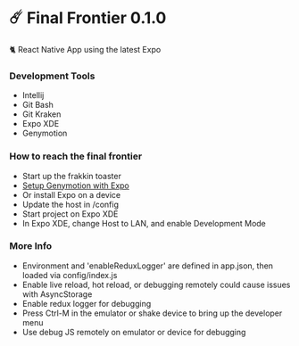 # ☄️ Final Frontier 0.1.0

🐈 React Native App using the latest Expo


### Development Tools

* Intellij
* Git Bash
* Git Kraken
* Expo XDE
* Genymotion

### How to reach the final frontier

* Start up the frakkin toaster
* [Setup Genymotion with Expo](https://medium.com/@psyanite/how-to-use-genymotion-with-expo-cc52815928cf)
* Or install Expo on a device
* Update the host in /config
* Start project on Expo XDE
* In Expo XDE, change Host to LAN, and enable Development Mode

### More Info

* Environment and 'enableReduxLogger' are defined in app.json, then loaded via config/index.js
* Enable live reload, hot reload, or debugging remotely could cause issues with AsyncStorage
* Enable redux logger for debugging
* Press Ctrl-M in the emulator or shake device to bring up the developer menu
* Use debug JS remotely on emulator or device for debugging
